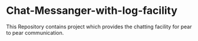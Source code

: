 # Chat-Messanger-with-log-facility
This Repository contains project which provides the chatting facility for pear to pear communication.
